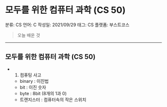 # 모두를 위한 컴퓨터 과학 (CS 50)

분류: CS
언어: C
작성일: 2021/09/29
태그: CS
플랫폼: 부스트코스

> 오늘 배운 것
> 

---

## 모두를 위한 컴퓨터 과학 (CS 50)

- 1. 컴퓨팅 사고
    - binary : 이진법
    - bit : 이진 숫자
    - byte : 8bit (8개의 1과 0)
    - 트랜지스터 : 컴퓨터속의 작은 스위치
